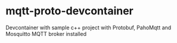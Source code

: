 # mqtt-proto-devcontainer
Devcontainer with sample c++ project with Protobuf, PahoMqtt and Mosquitto MQTT broker installed 
